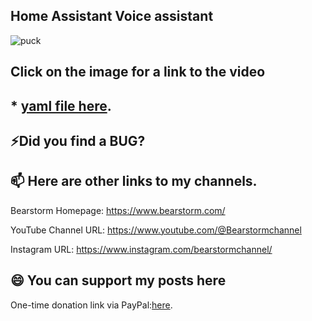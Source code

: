 ## Home Assistant Voice assistant

![puck](https://github.com/user-attachments/assets/28a17f28-107e-4621-ae57-96ce544ed262)
## Click on the image for a link to the video


## * [yaml file here](https://gist.github.com/Bearstorm/1c3c930c4d1d7e54851469e01bc6e074).

## ⚡Did you find a BUG?

## 📫 Here are other links to my channels.

Bearstorm Homepage: https://www.bearstorm.com/

YouTube Channel URL: https://www.youtube.com/@Bearstormchannel

Instagram URL: https://www.instagram.com/bearstormchannel/

## 😄 You can support my posts here
One-time donation link via PayPal:[here](https://www.paypal.com/donate/?hosted_button_id=PVATF8G5NZ392).



